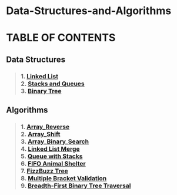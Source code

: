 # Data-Structures-and-Algorithms

# TABLE OF CONTENTS
## Data Structures
> ### 1. [Linked List](https://github.com/kochsj/python-data-structures-and-algorithms/tree/master/Data-Structures/linked_list)<br>2. [Stacks and Queues](https://github.com/kochsj/python-data-structures-and-algorithms/tree/stack-and-queue/Data-Structures/stacks_and_queues)<br>3. [Binary Tree](https://github.com/kochsj/python-data-structures-and-algorithms/tree/stack-and-queue/Data-Structures/tree)
## Algorithms
> ### 1. [Array_Reverse](https://github.com/kochsj/python-data-structures-and-algorithms/tree/master/challenges/array_reverse)<br>2. [Array_Shift](https://github.com/kochsj/python-data-structures-and-algorithms/tree/master/challenges/array_shift)<br>3. [Array_Binary_Search](https://github.com/kochsj/python-data-structures-and-algorithms/tree/master/challenges/array_binary_search)<br>4. [Linked List Merge](https://github.com/kochsj/python-data-structures-and-algorithms/tree/master/challenges/ll_merge)<br>5.  [Queue with Stacks](https://github.com/kochsj/python-data-structures-and-algorithms/tree/master/challenges/queue_with_stacks)<br>6. [FIFO Animal Shelter](https://github.com/kochsj/python-data-structures-and-algorithms/tree/master/challenges/fifo_animal_shelter)<br>7. [FizzBuzz Tree](https://github.com/kochsj/python-data-structures-and-algorithms/tree/master/challenges/fizz_buzz_tree)<br>8. [Multiple Bracket Validation](https://github.com/kochsj/python-data-structures-and-algorithms/tree/master/challenges/multi_bracket_validation)<br>9. [Breadth-First Binary Tree Traversal](https://github.com/kochsj/python-data-structures-and-algorithms/tree/master/challenges/breadth_first_tree)

